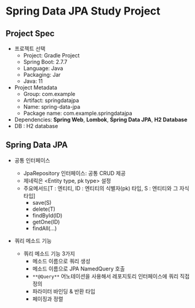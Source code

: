 # Spring Data JPA Study Project

## Project Spec
- 프로젝트 선택
    - Project: Gradle Project
    - Spring Boot: 2.7.7
    - Language: Java
    - Packaging: Jar
    - Java: 11
- Project Metadata
  - Group: com.example
  - Artifact: springdatajpa
  - Name: spring-data-jpa
  - Package name: com.example.springdatajpa
- Dependencies: **Spring Web**, **Lombok**, **Spring Data JPA**, **H2 Database**
- DB : H2 database

## Spring Data JPA
- 공통 인터페이스
  - JpaRepository 인터페이스: 공통 CRUD 제공
  - 제네릭은 <Entity type, pk type> 설정
  - 주요메서드[T : 엔티티, ID : 엔티티의 식별자(pk) 타입, S : 엔티티와 그 자식 타입]
    - save(S)
    - delete(T)
    - findById(ID)
    - getOne(ID)
    - findAll(...)

- 쿼리 메소드 기능
  - 쿼리 메소드 기능 3가지
    - 메소드 이름으로 쿼리 생성
    - 메소드 이름으로 JPA NamedQuery 호출
    - `**@Query**` 어노테이션을 사용해서 레포지토리 인터페이스에 쿼리 직접 정의
    - 파라미터 바인딩 & 반환 타입
    - 페이징과 정렬

